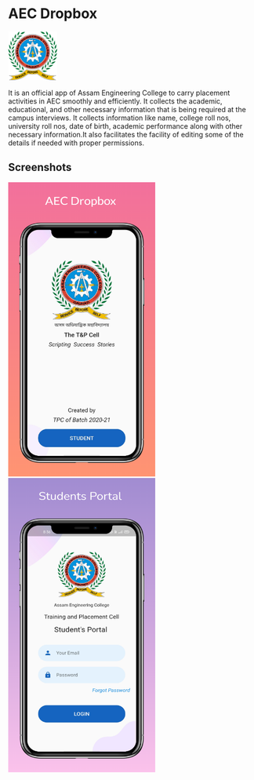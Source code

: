 # AEC Dropbox

<img src = "images/aec.png" height = 100, width = 100>

It is an official app of Assam Engineering College to carry placement activities in AEC smoothly and efficiently. It collects the academic, educational, and other necessary information that is being required at the campus interviews. It collects information like name, college roll nos, university roll nos, date of birth, academic performance along with other necessary information.It also facilitates the facility of editing some of the details if needed with proper permissions.

## Screenshots

<img src = "screen_1.png" height = 600, width = 300>    <img src = "screen_2.png" height = 600, width = 300>


